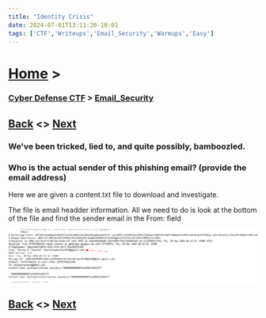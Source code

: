 ```yaml
---
title: "Identity Crisis"
date: 2024-07-01T13:11:20-10:01
tags: ['CTF','Writeups','Email_Security','Warmups','Easy']
---
```



# [Home](https://jjolley91.github.io/blog/) >

###  [Cyber Defense CTF](https://jjolley91.github.io/blog/level_effect_cyber_defense_ctf_2024/) >  [Email_Security](https://jjolley91.github.io/blog/level_effect_cyber_defense_ctf_2024/Email_Security/)

## [Back](https://jjolley91.github.io/blog/level_effect_cyber_defense_ctf_2024/Email_Security/)  <> [Next](https://jjolley91.github.io/blog/level_effect_cyber_defense_ctf_2024/Email_Security/safe_for_emails)

### We've been tricked, lied to, and quite possibly, bamboozled.

### Who is the actual sender of this phishing email? (provide the email address)


Here we are given a content.txt file to download and investigate.


The file is email headder information. All we need to do is look at the bottom of the file and find the sender email in the From: field


![identity_crisis](https://github.com/jjolley91/blog/blob/main/static/le_ctf_24/identity_crisis.png?raw=true)


## [Back](https://jjolley91.github.io/blog/level_effect_cyber_defense_ctf_2024/Email_Security/)  <> [Next](https://jjolley91.github.io/blog/level_effect_cyber_defense_ctf_2024/Email_Security/safe_for_emails)